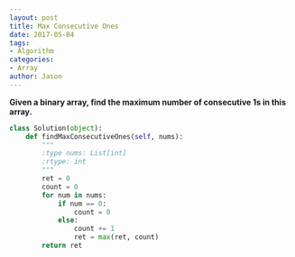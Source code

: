 ```yaml
---
layout: post
title: Max Consecutive Ones
date: 2017-05-04
tags:
- Algorithm
categories:
- Array
author: Jason
---
```

**Given a binary array, find the maximum number of consecutive 1s in this array.**

```python
class Solution(object):
    def findMaxConsecutiveOnes(self, nums):
        """
        :type nums: List[int]
        :rtype: int
        """
        ret = 0
        count = 0
        for num in nums:
            if num == 0:
                count = 0
            else:
                count += 1
                ret = max(ret, count)
        return ret
```
